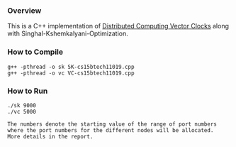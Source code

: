 ### Overview

This is a C++ implementation of <a href="../Reading-Material/Slides-Logical-Time.pdf">Distributed Computing Vector Clocks</a> along with Singhal-Kshemkalyani-Optimization.

### How to Compile

```
g++ -pthread -o sk SK-cs15btech11019.cpp
g++ -pthread -o vc VC-cs15btech11019.cpp
```

### How to Run

```
./sk 9000
./vc 5000

The numbers denote the starting value of the range of port numbers where the port numbers for the different nodes will be allocated.
More details in the report.
```
